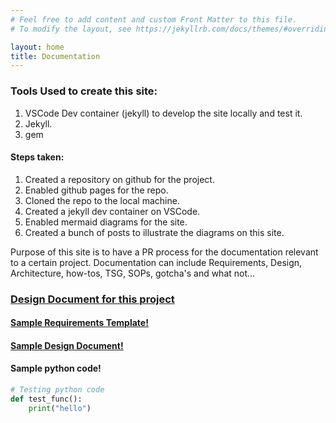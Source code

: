 ```yaml
---
# Feel free to add content and custom Front Matter to this file.
# To modify the layout, see https://jekyllrb.com/docs/themes/#overriding-theme-defaults

layout: home
title: Documentation
---
```


### Tools Used to create this site:
<ol>
  <li>VSCode Dev container (jekyll) to develop the site locally and test it.</li>
  <li>Jekyll.</li>
  <li>gem</li>
</ol>

#### Steps taken:
<ol>
  <li>Created a repository on github for the project.</li>
  <li>Enabled github pages for the repo.</li>
  <li>Cloned the repo to the local machine.</li>
  <li>Created a jekyll dev container on VSCode.</li>
  <li>Enabled mermaid diagrams for the site.</li>
  <li>Created a bunch of posts to illustrate the diagrams on this site.</li>
</ol>

Purpose of this site is to have a PR process for the documentation relevant to a certain project. Documentation can include Requirements, Design, Architecture, how-tos, TSG, SOPs, gotcha's and what not...

### [Design Document for this project](docs/design_document.md)

#### [Sample Requirements Template!](docs/sample_requirements.md)

#### [Sample Design Document!](docs/sample_design_doc.md)

#### Sample python code!
```py
# Testing python code
def test_func():
    print("hello")
```
